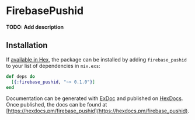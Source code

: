 # FirebasePushid

**TODO: Add description**

## Installation

If [available in Hex](https://hex.pm/docs/publish), the package can be installed
by adding `firebase_pushid` to your list of dependencies in `mix.exs`:

```elixir
def deps do
  [{:firebase_pushid, "~> 0.1.0"}]
end
```

Documentation can be generated with [ExDoc](https://github.com/elixir-lang/ex_doc)
and published on [HexDocs](https://hexdocs.pm). Once published, the docs can
be found at [https://hexdocs.pm/firebase_pushid](https://hexdocs.pm/firebase_pushid).

